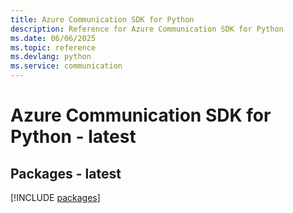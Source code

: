 ```yaml
---
title: Azure Communication SDK for Python
description: Reference for Azure Communication SDK for Python
ms.date: 06/06/2025
ms.topic: reference
ms.devlang: python
ms.service: communication
---
```

# Azure Communication SDK for Python - latest
## Packages - latest
[!INCLUDE [packages](communication-index.md)]